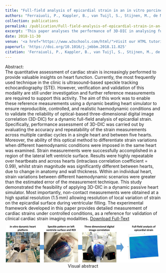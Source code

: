 ```yaml
---
title: "Full-field analysis of epicardial strain in an in vitro porcine heart platform"
authors: "Ferraiuoli, P., Kappler, B., van Tuijl, S., Stijnen, M., de Mol, B.A., Fenner, J.W. and Narracott, A.J."
collection: publications
permalink: /publication/Full-field-analysis-of-epicardial-strain-in-an-in-vitro-porcine-heart-platform
excerpt: 'This paper analyses the performance of 3D-DIC in analysing full-field strains in the epicardial surface'
date: 2018-11-30
venue: '<a href="https://www.w3schools.com/html/">Visit our HTML tutorial</a>'
paperurl: 'https://doi.org/10.1016/j.jmbbm.2018.11.025'
citation: 'Ferraiuoli, P., Kappler, B., van Tuijl, S., Stijnen, M., de Mol, B.A., Fenner, J.W. and Narracott, A.J., 2019. Full-field analysis of epicardial strain in an in vitro porcine heart platform. <i>Journal of the mechanical behavior of biomedical materials</i>, 91, pp.294-300.'
---
```


Abstract:
<br>
The quantitative assessment of cardiac strain is increasingly performed to provide valuable insights on heart function. Currently, the most frequently used technique in the clinic is ultrasound-based speckle tracking echocardiography (STE). However, verification and validation of this modality are still under investigation and further reference measurements are required to support this activity.
The aim of this work was to enable these reference measurements using a dynamic beating heart simulator to ensure reproducible, controlled, and realistic haemodynamic conditions and to validate the reliability of optical-based three-dimensional digital image correlation (3D-DIC) for a dynamic full-field analysis of epicardial strain.
Specifically, performance assessment of 3D-DIC was carried out by evaluating the accuracy and repeatability of the strain measurements across multiple cardiac cycles in a single heart and between five hearts. Moreover, the ability of this optical method to differentiate strain variations when different haemodynamic conditions were imposed in the same heart was examined.
Strain measurements were successfully accomplished in a region of the lateral left ventricle surface. Results were highly repeatable over heartbeats and across hearts (intraclass correlation coefficient = 0.99), whilst strain magnitude was significantly different between hearts, due to change in anatomy and wall thickness. Within an individual heart, strain variations between different haemodynamic scenarios were greater than the estimated error of the measurement technique.
This study demonstrated the feasibility of applying 3D-DIC in a dynamic passive heart simulator. Most importantly, non-contact measurements were obtained at a high spatial resolution (1.5 mm) allowing resolution of local variation of strain on the epicardial surface during ventricular filling. The experimental framework developed in this paper provides detailed measurement of cardiac strains under controlled conditions, as a reference for validation of clinical cardiac strain imaging modalities. [Download Full-Text](https://www.sciencedirect.com/science/article/pii/S1751616118313092/pdfft?md5=72dbbcbc45ee1475882cc267016a789b&pid=1-s2.0-S1751616118313092-main.pdf)
<br>
<center><img src= "/images/JMBBM.jpg"></center>
<center>Visual abstract</center>
<br>


